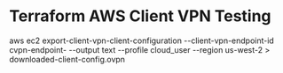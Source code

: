 # Terraform AWS Client VPN Testing


aws ec2 export-client-vpn-client-configuration --client-vpn-endpoint-id cvpn-endpoint-<YOUR-ENDPOINT-ID-HERE> --output text --profile cloud_user --region us-west-2 > downloaded-client-config.ovpn
